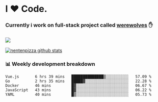 # I ❤️ Code.
### Currently i work on full-stack project called [werewolves](https://github.com/nentenpizza/werewolves-backend) ✋

### ![](http://img.shields.io/badge/Go-language-blue?style=for-the-badge&logo=appveyor)
[![nentenpizza github stats](https://github-readme-stats.vercel.app/api?username=nentenpizza&count_private=true)](https://github.com/anuraghazra/github-readme-stats)

### 📊 Weekly development breakdown

<!--START_SECTION:waka-->
```text
Vue.js       6 hrs 39 mins   ██████████████▒░░░░░░░░░░   57.09 % 
Go           2 hrs 35 mins   █████▓░░░░░░░░░░░░░░░░░░░   22.28 % 
Docker       46 mins         █▓░░░░░░░░░░░░░░░░░░░░░░░   06.67 % 
JavaScript   43 mins         █▓░░░░░░░░░░░░░░░░░░░░░░░   06.22 % 
YAML         40 mins         █▒░░░░░░░░░░░░░░░░░░░░░░░   05.73 % 
```
<!--END_SECTION:waka-->

